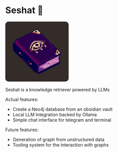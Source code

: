 # Seshat :book:

<img src="book.jpg" alt="drawing" width="200" style="border-radius: 10px;"/>

Seshat is a knowledge retriever powered by LLMs

Actual features:

- Create a Neo4j database from an obsidian vault
- Local LLM Integration backed by Ollama
- Simple chat interface for telegram and terminal

Future features:

- Generation of graph from unstructured data
- Tooling system for the interaction with graphs
